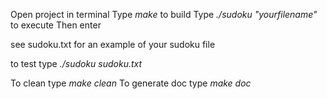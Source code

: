 Open project in terminal
Type _make_ to build
Type _./sudoku "yourfilename"_ to execute
Then enter

see sudoku.txt for an example of your sudoku file

to test type _./sudoku sudoku.txt_

To clean type _make clean_
To generate doc type _make doc_ 
